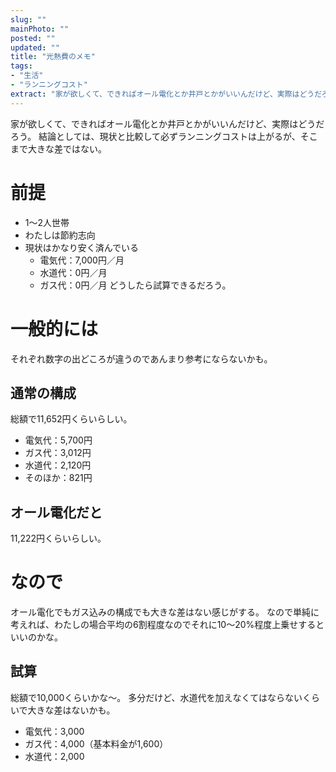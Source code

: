 ```yaml
---
slug: ""
mainPhoto: ""
posted: ""
updated: ""
title: "光熱費のメモ"
tags: 
- "生活"
- "ランニングコスト"
extract: "家が欲しくて、できればオール電化とか井戸とかがいいんだけど、実際はどうだろう"
---
```

家が欲しくて、できればオール電化とか井戸とかがいいんだけど、実際はどうだろう。
結論としては、現状と比較して必ずランニングコストは上がるが、そこまで大きな差ではない。
# 前提
- 1〜2人世帯
- わたしは節約志向
- 現状はかなり安く済んでいる
  - 電気代：7,000円／月
  - 水道代：0円／月
  - ガス代：0円／月
どうしたら試算できるだろう。
# 一般的には
それぞれ数字の出どころが違うのであんまり参考にならないかも。
## 通常の構成
総額で11,652円くらいらしい。
- 電気代：5,700円
- ガス代：3,012円
- 水道代：2,120円
- そのほか：821円
## オール電化だと
11,222円くらいらしい。
# なので
オール電化でもガス込みの構成でも大きな差はない感じがする。
なので単純に考えれば、わたしの場合平均の6割程度なのでそれに10〜20%程度上乗せするといいのかな。
## 試算
総額で10,000くらいかな〜。
多分だけど、水道代を加えなくてはならないくらいで大きな差はないかも。
- 電気代：3,000
- ガス代：4,000（基本料金が1,600）
- 水道代：2,000
